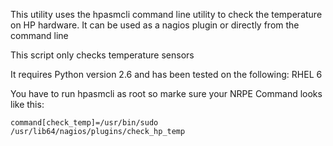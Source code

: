 This utility uses the hpasmcli command line utility
to check the temperature on HP hardware. It can be used
as a nagios plugin or directly from the command line

This script only checks temperature sensors

It requires Python version 2.6 and has been tested on the following:
RHEL 6

You have to run hpasmcli as root so marke sure your NRPE Command looks like this:
```
command[check_temp]=/usr/bin/sudo /usr/lib64/nagios/plugins/check_hp_temp
```
